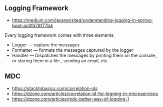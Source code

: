 ## Logging Framework
- https://medium.com/javarevisited/understanding-logging-in-spring-boot-ac0fd79177b4

Every logging framework comes with three elements.

- Logger — capture the messages
- Formatter — formats the messages captured by the logger
- Handler — Dispatches the messages by printing them on the console , or storing them in a file , sending an email, etc.


## MDC
- https://stacktobasics.com/correlation-ids
- https://dzone.com/articles/correlation-id-for-logging-in-microservices
- https://dzone.com/articles/mdc-better-way-of-logging-1